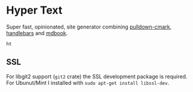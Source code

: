 # Hyper Text

Super fast, opinionated, site generator combining [pulldown-cmark][], [handlebars][] and [mdbook][].

```
ht
```

## SSL

For libgit2 support (`git2` crate) the SSL development package is required. For Ubunut/Mint I installed with `sudo apt-get install libssl-dev`.

[pulldown-cmark]: https://github.com/raphlinus/pulldown-cmark
[handlebars]: https://github.com/sunng87/handlebars-rust
[mdbook]: https://github.com/rust-lang/mdBook
